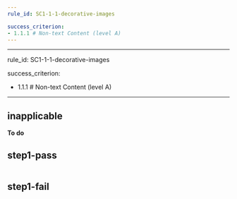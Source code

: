 ```yaml
---
rule_id: SC1-1-1-decorative-images

success_criterion:
- 1.1.1 # Non-text Content (level A)
---
```


---
rule_id: SC1-1-1-decorative-images

success_criterion:
- 1.1.1 # Non-text Content (level A)
---

<h2>inapplicable</h2>

<p><strong>To do</strong></p>

<h2>step1-pass</h2>

<div data-outcome="passed"
  data-outcome-id="step1-pass"
  data-user-responses="[true]">
    <img alt="" id="target">
</div>

<h2>step1-fail</h2>

<div data-outcome="failed"
  data-outcome-id="step1-fail"
  data-user-responses="[false]">
    <img alt="" id="target">
</div>
